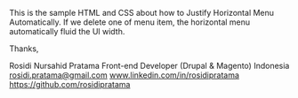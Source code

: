 This is the sample HTML and CSS about how to Justify Horizontal Menu Automatically. If we delete one of menu item, the horizontal menu automatically fluid the Ul width. 


Thanks,

Rosidi Nursahid Pratama
Front-end Developer (Drupal & Magento)
Indonesia
rosidi.pratama@gmail.com
www.linkedin.com/in/rosidipratama
https://github.com/rosidipratama
